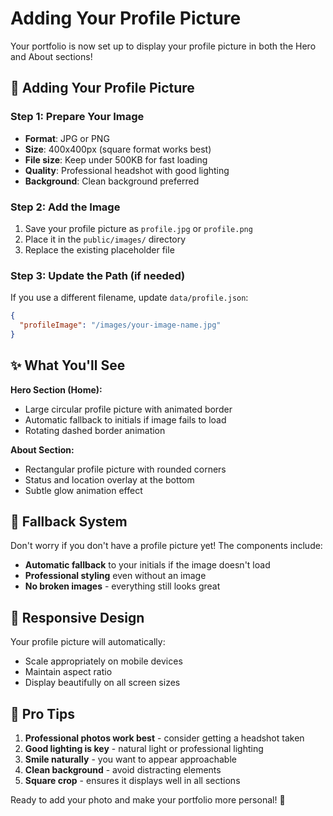 # Adding Your Profile Picture

Your portfolio is now set up to display your profile picture in both the Hero and About sections!

## 📸 Adding Your Profile Picture

### Step 1: Prepare Your Image
- **Format**: JPG or PNG
- **Size**: 400x400px (square format works best)
- **File size**: Keep under 500KB for fast loading
- **Quality**: Professional headshot with good lighting
- **Background**: Clean background preferred

### Step 2: Add the Image
1. Save your profile picture as `profile.jpg` or `profile.png`
2. Place it in the `public/images/` directory
3. Replace the existing placeholder file

### Step 3: Update the Path (if needed)
If you use a different filename, update `data/profile.json`:
```json
{
  "profileImage": "/images/your-image-name.jpg"
}
```

## ✨ What You'll See

**Hero Section (Home):**
- Large circular profile picture with animated border
- Automatic fallback to initials if image fails to load
- Rotating dashed border animation

**About Section:**
- Rectangular profile picture with rounded corners
- Status and location overlay at the bottom
- Subtle glow animation effect

## 🔧 Fallback System

Don't worry if you don't have a profile picture yet! The components include:
- **Automatic fallback** to your initials if the image doesn't load
- **Professional styling** even without an image
- **No broken images** - everything still looks great

## 📱 Responsive Design

Your profile picture will automatically:
- Scale appropriately on mobile devices
- Maintain aspect ratio
- Display beautifully on all screen sizes

## 🎯 Pro Tips

1. **Professional photos work best** - consider getting a headshot taken
2. **Good lighting is key** - natural light or professional lighting
3. **Smile naturally** - you want to appear approachable
4. **Clean background** - avoid distracting elements
5. **Square crop** - ensures it displays well in all sections

Ready to add your photo and make your portfolio more personal! 🚀 